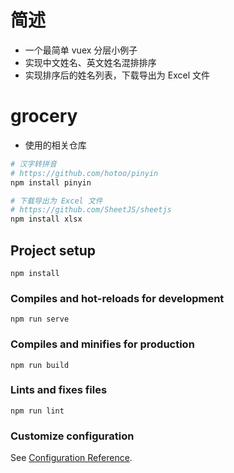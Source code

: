 # 简述     
- 一个最简单 vuex 分层小例子       
- 实现中文姓名、英文姓名混排排序   
- 实现排序后的姓名列表，下载导出为 Excel 文件   


# grocery
- 使用的相关仓库     

```bash
# 汉字转拼音
# https://github.com/hotoo/pinyin
npm install pinyin

# 下载导出为 Excel 文件 
# https://github.com/SheetJS/sheetjs
npm install xlsx
```




## Project setup
```
npm install
```

### Compiles and hot-reloads for development
```
npm run serve
```

### Compiles and minifies for production
```
npm run build
```

### Lints and fixes files
```
npm run lint
```

### Customize configuration
See [Configuration Reference](https://cli.vuejs.org/config/).
